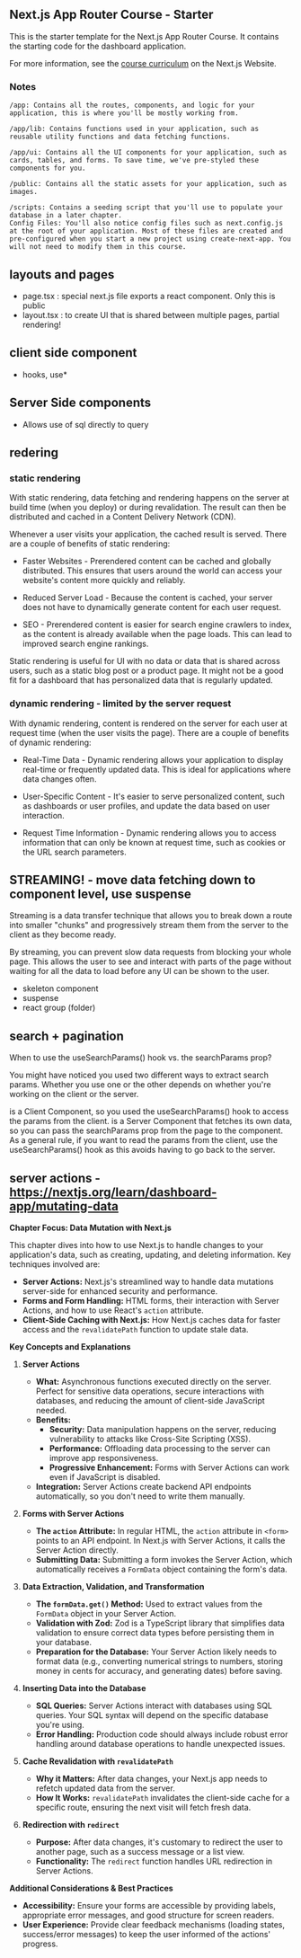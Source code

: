 ## Next.js App Router Course - Starter

This is the starter template for the Next.js App Router Course. It contains the starting code for the dashboard application.

For more information, see the [course curriculum](https://nextjs.org/learn) on the Next.js Website.

### Notes

```
/app: Contains all the routes, components, and logic for your application, this is where you'll be mostly working from.

/app/lib: Contains functions used in your application, such as reusable utility functions and data fetching functions.

/app/ui: Contains all the UI components for your application, such as cards, tables, and forms. To save time, we've pre-styled these components for you.

/public: Contains all the static assets for your application, such as images.

/scripts: Contains a seeding script that you'll use to populate your database in a later chapter.
Config Files: You'll also notice config files such as next.config.js at the root of your application. Most of these files are created and pre-configured when you start a new project using create-next-app. You will not need to modify them in this course.
```

## layouts and pages

- page.tsx : special next.js file exports a react component. Only this is public
- layout.tsx : to create UI that is shared between multiple pages, partial rendering!

## client side component

- hooks, use\*

## Server Side components

- Allows use of sql directly to query

## redering

### static rendering

With static rendering, data fetching and rendering happens on the server at build time (when you deploy) or during revalidation. The result can then be distributed and cached in a Content Delivery Network (CDN).

Whenever a user visits your application, the cached result is served. There are a couple of benefits of static rendering:

- Faster Websites - Prerendered content can be cached and globally distributed. This ensures that users around the world can access your website's content more quickly and reliably.

- Reduced Server Load - Because the content is cached, your server does not have to dynamically generate content for each user request.

- SEO - Prerendered content is easier for search engine crawlers to index, as the content is already available when the page loads. This can lead to improved search engine rankings.

Static rendering is useful for UI with no data or data that is shared across users, such as a static blog post or a product page. It might not be a good fit for a dashboard that has personalized data that is regularly updated.

### dynamic rendering - limited by the server request

With dynamic rendering, content is rendered on the server for each user at request time (when the user visits the page). There are a couple of benefits of dynamic rendering:

- Real-Time Data - Dynamic rendering allows your application to display real-time or frequently updated data. This is ideal for applications where data changes often.

- User-Specific Content - It's easier to serve personalized content, such as dashboards or user profiles, and update the data based on user interaction.

- Request Time Information - Dynamic rendering allows you to access information that can only be known at request time, such as cookies or the URL search parameters.

## STREAMING! - move data fetching down to component level, use suspense

Streaming is a data transfer technique that allows you to break down a route into smaller "chunks" and progressively stream them from the server to the client as they become ready.

By streaming, you can prevent slow data requests from blocking your whole page. This allows the user to see and interact with parts of the page without waiting for all the data to load before any UI can be shown to the user.

- skeleton component
- suspense
- react group (folder)

## search + pagination

When to use the useSearchParams() hook vs. the searchParams prop?

You might have noticed you used two different ways to extract search params. Whether you use one or the other depends on whether you're working on the client or the server.

<Search> is a Client Component, so you used the useSearchParams() hook to access the params from the client.

<Table> is a Server Component that fetches its own data, so you can pass the searchParams prop from the page to the component.
As a general rule, if you want to read the params from the client, use the useSearchParams() hook as this avoids having to go back to the server.

## server actions - https://nextjs.org/learn/dashboard-app/mutating-data

**Chapter Focus: Data Mutation with Next.js**

This chapter dives into how to use Next.js to handle changes to your application's data, such as creating, updating, and deleting information. Key techniques involved are:

- **Server Actions:** Next.js's streamlined way to handle data mutations server-side for enhanced security and performance.
- **Forms and Form Handling:** HTML forms, their interaction with Server Actions, and how to use React's `action` attribute.
- **Client-Side Caching with Next.js:** How Next.js caches data for faster access and the `revalidatePath` function to update stale data.

**Key Concepts and Explanations**

1. **Server Actions**

   - **What:** Asynchronous functions executed directly on the server. Perfect for sensitive data operations, secure interactions with databases, and reducing the amount of client-side JavaScript needed.
   - **Benefits:**
     - **Security:** Data manipulation happens on the server, reducing vulnerability to attacks like Cross-Site Scripting (XSS).
     - **Performance:** Offloading data processing to the server can improve app responsiveness.
     - **Progressive Enhancement:** Forms with Server Actions can work even if JavaScript is disabled.
   - **Integration:** Server Actions create backend API endpoints automatically, so you don't need to write them manually.

2. **Forms with Server Actions**

   - **The `action` Attribute:** In regular HTML, the `action` attribute in `<form>` points to an API endpoint. In Next.js with Server Actions, it calls the Server Action directly.
   - **Submitting Data:** Submitting a form invokes the Server Action, which automatically receives a `FormData` object containing the form's data.

3. **Data Extraction, Validation, and Transformation**

   - **The `formData.get()` Method:** Used to extract values from the `FormData` object in your Server Action.
   - **Validation with Zod:** Zod is a TypeScript library that simplifies data validation to ensure correct data types before persisting them in your database.
   - **Preparation for the Database:** Your Server Action likely needs to format data (e.g., converting numerical strings to numbers, storing money in cents for accuracy, and generating dates) before saving.

4. **Inserting Data into the Database**

   - **SQL Queries:** Server Actions interact with databases using SQL queries. Your SQL syntax will depend on the specific database you're using.
   - **Error Handling:** Production code should always include robust error handling around database operations to handle unexpected issues.

5. **Cache Revalidation with `revalidatePath`**

   - **Why it Matters:** After data changes, your Next.js app needs to refetch updated data from the server.
   - **How It Works:** `revalidatePath` invalidates the client-side cache for a specific route, ensuring the next visit will fetch fresh data.

6. **Redirection with `redirect`**

   - **Purpose:** After data changes, it's customary to redirect the user to another page, such as a success message or a list view.
   - **Functionality:** The `redirect` function handles URL redirection in Server Actions.

**Additional Considerations & Best Practices**

- **Accessibility:** Ensure your forms are accessible by providing labels, appropriate error messages, and good structure for screen readers.
- **User Experience:** Provide clear feedback mechanisms (loading states, success/error messages) to keep the user informed of the actions' progress.
